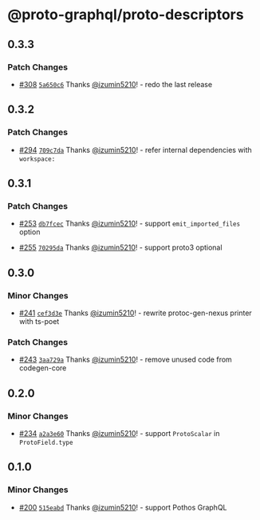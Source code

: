 # @proto-graphql/proto-descriptors

## 0.3.3

### Patch Changes

- [#308](https://github.com/proto-graphql/proto-graphql-js/pull/308) [`5a650c6`](https://github.com/proto-graphql/proto-graphql-js/commit/5a650c6ace5f6132a7dcfd76be8c2c45d84611ab) Thanks [@izumin5210](https://github.com/izumin5210)! - redo the last release

## 0.3.2

### Patch Changes

- [#294](https://github.com/proto-graphql/proto-graphql-js/pull/294) [`709c7da`](https://github.com/proto-graphql/proto-graphql-js/commit/709c7da021fb503efeaa7ec4a3485fd166204563) Thanks [@izumin5210](https://github.com/izumin5210)! - refer internal dependencies with `workspace:`

## 0.3.1

### Patch Changes

- [#253](https://github.com/proto-graphql/proto-graphql-js/pull/253) [`db7fcec`](https://github.com/proto-graphql/proto-graphql-js/commit/db7fcec7aa987037523388f9fe4ae9b8c3b4c6a4) Thanks [@izumin5210](https://github.com/izumin5210)! - support `emit_imported_files` option

- [#255](https://github.com/proto-graphql/proto-graphql-js/pull/255) [`70295da`](https://github.com/proto-graphql/proto-graphql-js/commit/70295dae5e83a5ee4ee5185e670348c1a88979e2) Thanks [@izumin5210](https://github.com/izumin5210)! - support proto3 optional

## 0.3.0

### Minor Changes

- [#241](https://github.com/proto-graphql/proto-graphql-js/pull/241) [`cef3d3e`](https://github.com/proto-graphql/proto-graphql-js/commit/cef3d3e512e616f98869c12060d592c3ff887aa9) Thanks [@izumin5210](https://github.com/izumin5210)! - rewrite protoc-gen-nexus printer with ts-poet

### Patch Changes

- [#243](https://github.com/proto-graphql/proto-graphql-js/pull/243) [`3aa729a`](https://github.com/proto-graphql/proto-graphql-js/commit/3aa729a62a36aa782e8c2153bb3b789e9551ae00) Thanks [@izumin5210](https://github.com/izumin5210)! - remove unused code from codegen-core

## 0.2.0

### Minor Changes

- [#234](https://github.com/proto-graphql/proto-graphql-js/pull/234) [`a2a3e60`](https://github.com/proto-graphql/proto-graphql-js/commit/a2a3e60789f75c31c600333afd830a02ac0cccf8) Thanks [@izumin5210](https://github.com/izumin5210)! - support `ProtoScalar` in `ProtoField.type`

## 0.1.0

### Minor Changes

- [#200](https://github.com/proto-graphql/proto-graphql-js/pull/200) [`515eabd`](https://github.com/proto-graphql/proto-graphql-js/commit/515eabd2f39baa0a99ae057b1b30a4ccc4149f66) Thanks [@izumin5210](https://github.com/izumin5210)! - support Pothos GraphQL
